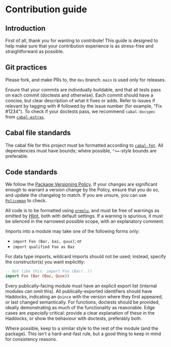 # Contribution guide

## Introduction

First of all, thank you for wanting to contribute! This guide is designed to
help make sure that your contribution experience is as stress-free and
straightforward as possible.

## Git practices

Please fork, and make PRs to, the `dev` branch. `main` is used only for
releases.

Ensure that your commits are individually buildable, and that all tests pass on
each commit (doctests and otherwise). Each commit should have a concise, but
clear description of what it fixes or adds. Refer to issues if relevant by
tagging with # followed by the issue number (for example, "Fix #1234"). To check
if your doctests pass, we recommend `cabal-docspec` from
[`cabal-extras`](https://github.com/phadej/cabal-extras).

## Cabal file standards

The cabal file for this project must be formatted according to
[`cabal-fmt`](http://hackage.haskell.org/package/cabal-fmt). All dependencies
must have bounds; where possible, `^>=`-style bounds are preferable.

## Code standards

We follow the [Package Versioning Policy](https://pvp.haskell.org). If your
changes are significant enough to warrant a version change by the Policy, ensure
that you do so, and update the changelog to match. If you are unsure, you can
use [`Policeman`](http://hackage.haskell.org/package/policeman) to check.

All code is to be formatted using
[`ormolu`](http://hackage.haskell.org/package/ormolu), and must be free of
warnings as emitted by [Hlint](http://hackage.haskell.org/package/hlint), both
with default settings. If a warning is spurious, it must be silenced in the
narrowest possible scope, with an explanatory comment.

Imports into a module may take one of the following forms only:

* `import Foo (Bar, baz, quux)`; or
* `import qualified Foo as Baz`

For data type imports, wildcard imports should not be used; instead, specify the
constructor(s) you want explicitly:

```haskell
-- Not like this: import Foo (Bar(..))
import Foo (Bar (Baz, Quux))
```

Every publically-facing module must have an explicit export list (internal
modules can omit this). All publically-exported identifiers should have
Haddocks, indicating an `@since` with the version where they first appeared, or
last changed semantically. For functions, doctests should be provided, ideally
demonstrating as much of the functionality as reasonable. Edge cases are
_especially_ critical: provide a clear explanation of these in the Haddocks, or
show the behaviour with doctests, preferably both.

Where possible, keep to a similar style to the rest of the module (and the
package). This isn't a hard-and-fast rule, but a good thing to keep in mind for
consistency reasons.
